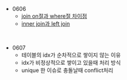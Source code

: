 
- 0606
    - [join on절과 where절 차이점](https://github.com/heejung-gjt/TIL/blob/master/DB/0606.md#2-join-on%EC%A0%88%EA%B3%BC-where%EC%A0%88%EC%9D%98-%EC%B0%A8%EC%9D%B4%EC%A0%90)
    - [inner join과 left join](https://github.com/heejung-gjt/TIL/blob/master/DB/0606.md#2-join-on%EC%A0%88%EA%B3%BC-where%EC%A0%88%EC%9D%98-%EC%B0%A8%EC%9D%B4%EC%A0%90)

<br>

- 0607
    - 테이블의 idx가 순차적으로 쌓이지 않는 이유
    - idx가 비정상적으로 쌓이고 있을때 처리 방식
    - unique 한 이슈로 충돌날때 conflict처리